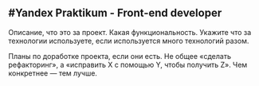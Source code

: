 #Yandex Praktikum - Front-end developer
---------------------------------------

Описание, что это за проект. Какая функциональность. Укажите что за технологии используете, если используется много технологий разом.

Планы по доработке проекта, если они есть. Не общее «сделать рефакторинг», а «исправить X с помощью Y, чтобы получить Z». Чем конкретнее — тем лучше.